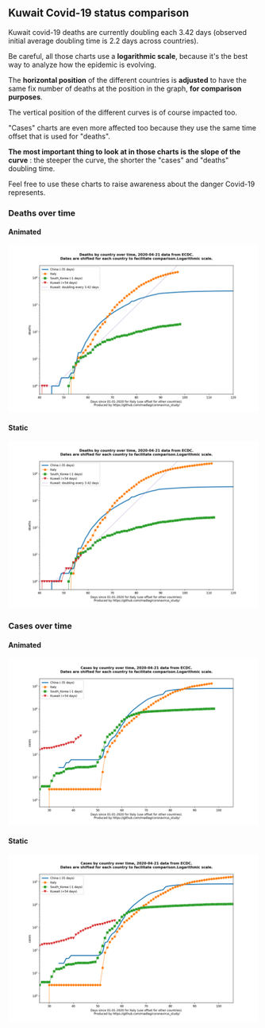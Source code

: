 ## Kuwait Covid-19 status comparison 

Kuwait covid-19 deaths are currently doubling each 3.42 days (observed initial average doubling time is 2.2 days across countries).



Be careful, all those charts use a **logarithmic scale**, because it's the best way to analyze how the epidemic is evolving.
 
The **horizontal position** of the different countries is **adjusted** to have the same fix number of deaths at the position in the graph, **for comparison purposes**.

The vertical position of the different curves is of course impacted too.

"Cases" charts are even more affected too because they use the same time offset that is used for "deaths".

**The most important thing to look at in those charts is the slope of the curve** : the steeper the curve, the shorter the "cases" and "deaths" doubling time.

Feel free to use these charts to raise awareness about the danger Covid-19 represents. 


 
### Deaths over time
 
#### Animated
![Kuwait covid-19 deaths animated chart](https://raw.githubusercontent.com/madlag/coronavirus_study/master/notebooks/graphs/2020-04-21/countries/Kuwait/2020-04-21_Kuwait_deaths.gif "Kuwait covid-19 deaths animated chart")   
 
#### Static
![Kuwait covid-19 deaths static chart](https://raw.githubusercontent.com/madlag/coronavirus_study/master/notebooks/graphs/2020-04-21/countries/Kuwait/2020-04-21_Kuwait_deaths.png "Kuwait covid-19 deaths static chart")   

 
### Cases over time
 
#### Animated
![Kuwait covid-19 cases animated chart](https://raw.githubusercontent.com/madlag/coronavirus_study/master/notebooks/graphs/2020-04-21/countries/Kuwait/2020-04-21_Kuwait_cases.gif "Kuwait covid-19 cases animated chart")   
 
#### Static
![Kuwait covid-19 cases static chart](https://raw.githubusercontent.com/madlag/coronavirus_study/master/notebooks/graphs/2020-04-21/countries/Kuwait/2020-04-21_Kuwait_cases.png "Kuwait covid-19 cases static chart")   

